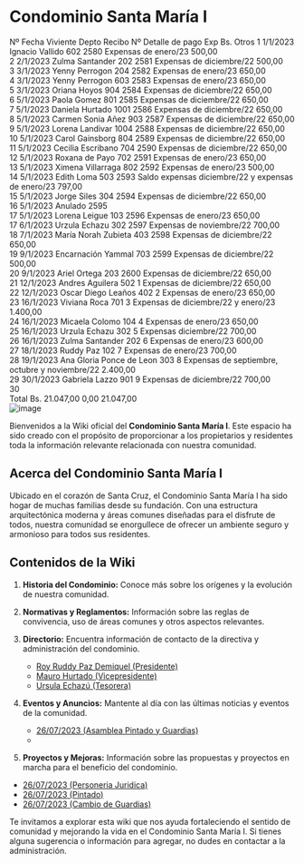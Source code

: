 # Condominio Santa María I

Nº	Fecha	Viviente	Depto	Recibo Nº	Detalle de pago	Exp Bs.	Otros
1	1/1/2023	Ignacio Vallido	602	2580	Expensas de enero/23	500,00	
2	2/1/2023	Zulma Santander	202	2581	Expensas de diciembre/22	500,00	
3	3/1/2023	Yenny Perrogon	204	2582	Expensas de enero/23	650,00	
4	3/1/2023	Yenny Perrogon	603	2583	Expensas de enero/23	650,00	
5	3/1/2023	Oriana Hoyos	904	2584	Expensas de diciembre/22	650,00	
6	5/1/2023	Paola Gomez	801	2585	Expensas de diciembre/22	650,00	
7	5/1/2023	Daniela Hurtado	1001	2586	Expensas de diciembre/22	650,00	
8	5/1/2023	Carmen Sonia Añez	903	2587	Expensas de diciembre/22	650,00	
9	5/1/2023	Lorena Landivar	1004	2588	Expensas de diciembre/22	650,00	
10	5/1/2023	Carol Gainsborg	804	2589	Expensas de diciembre/22	650,00	
11	5/1/2023	Cecilia Escribano	704	2590	Expensas de diciembre/22	650,00	
12	5/1/2023	Roxana de Payo	702	2591	Expensas de enero/23	650,00	
13	5/1/2023	Ximena Villarraga	802	2592	Expensas de enero/23	500,00	
14	5/1/2023	Edith Loma	503	2593	Saldo expensas diciembre/22 y expensas de enero/23	797,00	
15	5/1/2023	Jorge Siles	304	2594	Expensas de diciembre/22	650,00	
16	5/1/2023	Anulado		2595			
17	5/1/2023	Lorena Leigue	103	2596	Expensas de enero/23	650,00	
17	6/1/2023	Urzula Echazu	302	2597	Expensas de noviembre/22	700,00	
18	7/1/2023	María Norah Zubieta	403	2598	Expensas de diciembre/22	650,00	
19	9/1/2023	Encarnación Yammal	703	2599	Expensas de diciembre/22	500,00	
20	9/1/2023	Ariel Ortega	203	2600	Expensas de diciembre/22	650,00	
21	12/1/2023	Andres Aguilera	502	1	Expensas de diciembre/22	650,00	
22	12/1/2023	Oscar Diego Leaños	402	2	Expensas de enero/23	650,00	
23	16/1/2023	Viviana Roca	701	3	Expensas de diciembre/22 y enero/23	1.400,00	
24	16/1/2023	Micaela Colomo	104	4	Expensas de enero/23	650,00	
25	16/1/2023	Urzula Echazu	302	5	Expensas diciembre/22	700,00	
26	16/1/2023	Zulma Santander	202	6	Expensas de enero/23	600,00	
27	18/1/2023	Ruddy Paz	102	7	Expensas de enero/23	700,00	
28	19/1/2023	Ana Gloria Ponce de Leon	303	8	Expensas de septiembre, octubre y noviembre/22	2.400,00	
29	30/1/2023	Gabriela Lazzo	901	9	Expensas de diciembre/22	700,00	
30							
					Total Bs.	21.047,00	0,00
						21.047,00	
![image](https://github.com/Condominio-Santa-Maria/.github/assets/141468794/0e756214-30b9-40aa-8b87-0ccd62f8aee4)



Bienvenidos a la Wiki oficial del **Condominio Santa María I**. Este espacio ha sido creado con el propósito de proporcionar a los propietarios y residentes toda la información relevante relacionada con nuestra comunidad.


## Acerca del Condominio Santa María I

Ubicado en el corazón de Santa Cruz, el Condominio Santa María I ha sido hogar de muchas familias desde su fundación. Con una estructura arquitectónica moderna y áreas comunes diseñadas para el disfrute de todos, nuestra comunidad se enorgullece de ofrecer un ambiente seguro y armonioso para todos sus residentes.


## Contenidos de la Wiki

1. **Historia del Condominio:** Conoce más sobre los orígenes y la evolución de nuestra comunidad.
2. **Normativas y Reglamentos:** Información sobre las reglas de convivencia, uso de áreas comunes y otros aspectos relevantes.
3. **Directorio:** Encuentra información de contacto de la directiva y administración del condominio.
    - [Roy Ruddy Paz Demiquel (Presidente)](https://github.com/Condominio-Santa-Maria/.github/wiki/Presidente)
    - [Mauro Hurtado (Vicepresidente)](https://github.com/Condominio-Santa-Maria/.github/wiki/Vicepresidente)
    - [Ursula Echazú (Tesorera)](https://github.com/Condominio-Santa-Maria/.github/wiki/Tesorero)

5. **Eventos y Anuncios:** Mantente al día con las últimas noticias y eventos de la comunidad.
    - [26/07/2023 (Asamblea Pintado y Guardias)](https://github.com/Condominio-Santa-Maria/.github/wiki/Asamblea26072023)
    - 
7. **Proyectos y Mejoras:** Información sobre las propuestas y proyectos en marcha para el beneficio del condominio.

- [26/07/2023 (Personeria Juridica)](https://github.com/Condominio-Santa-Maria/.github/wiki/PersoneriaJuridica)
- [26/07/2023 (Pintado)](https://github.com/Condominio-Santa-Maria/.github/wiki/Pintado26072023)
- [26/07/2023 (Cambio de Guardias)](https://github.com/Condominio-Santa-Maria/.github/wiki/CambioGuardias26072023)

Te invitamos a explorar esta wiki que nos ayuda fortaleciendo el sentido de comunidad y mejorando la vida en el Condominio Santa María I. Si tienes alguna sugerencia o información para agregar, no dudes en contactar a la administración.

